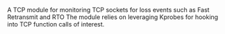 A TCP module for monitoring TCP sockets for loss events such as Fast Retransmit and RTO
The module relies on leveraging Kprobes for hooking into TCP function calls of interest.

